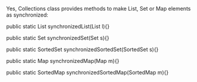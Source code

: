 Yes, Collections class provides methods to make List, Set or Map
elements as synchronized:

public static List synchronizedList(List l){}

public static Set synchronizedSet(Set s){}

public static SortedSet synchronizedSortedSet(SortedSet s){}

public static Map synchronizedMap(Map m){}

public static SortedMap synchronizedSortedMap(SortedMap m){}